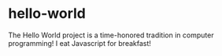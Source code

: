 # hello-world
The Hello World project is a time-honored tradition in computer programming!
I eat Javascript for breakfast!
